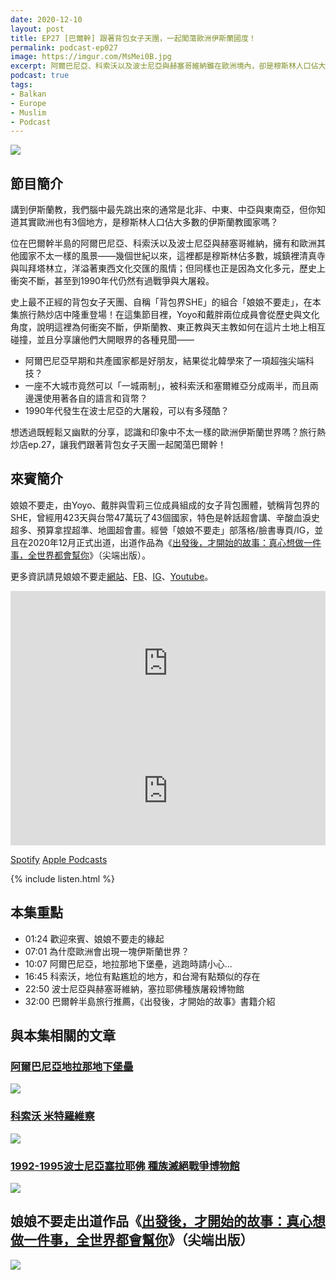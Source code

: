 ```yaml
---
date: 2020-12-10
layout: post
title: EP27 [巴爾幹] 跟著背包女子天團，一起闖蕩歐洲伊斯蘭國度！
permalink: podcast-ep027
image: https://imgur.com/MsMei0B.jpg
excerpt: 阿爾巴尼亞、科索沃以及波士尼亞與赫塞哥維納雖在歐洲境內，卻是穆斯林人口佔大多數的伊斯蘭教國家，城鎮裡清真寺與叫拜塔林立，洋溢著東西文化交匯的風情。史上最不正經的背包女子天團、自稱「背包界SHE」的組合「娘娘不要走」，在本集旅行熱炒店中隆重登場！他們會從歷史與文化角度，說明這裡為何衝突不斷，並且分享讓他們大開眼界的各種見聞。讓我們跟著背包女子天團一起闖蕩巴爾幹吧！
podcast: true
tags:
- Balkan
- Europe
- Muslim
- Podcast
---
```


![](https://imgur.com/MsMei0B.jpg)

## 節目簡介

講到伊斯蘭教，我們腦中最先跳出來的通常是北非、中東、中亞與東南亞，但你知道其實歐洲也有3個地方，是穆斯林人口佔大多數的伊斯蘭教國家嗎？

位在巴爾幹半島的阿爾巴尼亞、科索沃以及波士尼亞與赫塞哥維納，擁有和歐洲其他國家不太一樣的風景——幾個世紀以來，這裡都是穆斯林佔多數，城鎮裡清真寺與叫拜塔林立，洋溢著東西文化交匯的風情；但同樣也正是因為文化多元，歷史上衝突不斷，甚至到1990年代仍然有過戰爭與大屠殺。

史上最不正經的背包女子天團、自稱「背包界SHE」的組合「娘娘不要走」，在本集旅行熱炒店中隆重登場！在這集節目裡，Yoyo和戴胖兩位成員會從歷史與文化角度，說明這裡為何衝突不斷，伊斯蘭教、東正教與天主教如何在這片土地上相互碰撞，並且分享讓他們大開眼界的各種見聞——

* 阿爾巴尼亞早期和共產國家都是好朋友，結果從北韓學來了一項超強尖端科技？
* 一座不大城市竟然可以「一城兩制」，被科索沃和塞爾維亞分成兩半，而且兩邊還使用著各自的語言和貨幣？
* 1990年代發生在波士尼亞的大屠殺，可以有多殘酷？

想透過既輕鬆又幽默的分享，認識和印象中不太一樣的歐洲伊斯蘭世界嗎？旅行熱炒店ep.27，讓我們跟著背包女子天團一起闖蕩巴爾幹！

## 來賓簡介

娘娘不要走，由Yoyo、戴胖與雪莉三位成員組成的女子背包團體，號稱背包界的SHE，曾經用423天與台幣47萬玩了43個國家，特色是幹話超會講、辛酸血淚史超多、預算拿捏超準、地圖超會畫。經營「娘娘不要走」部落格/臉書專頁/IG，並且在2020年12月正式出道，出道作品為《[出發後，才開始的故事：真心想做一件事，全世界都會幫你](https://www.books.com.tw/products/0010877672)》（尖端出版）。

更多資訊請見娘娘不要走[網站](https://jxuantai.wixsite.com/mamakajima)、[FB](https://www.facebook.com/mamakajima/)、[IG](https://www.instagram.com/mamakajima/)、[Youtube](https://www.youtube.com/channel/UC1sYoH_OrMiqS2iXtZIyK0g)。

<iframe src="https://open.spotify.com/embed-podcast/episode/3Nwm4LaKzewJlUnaytjyUm" width="100%" height="232" frameborder="0" allowtransparency="true" allow="encrypted-media"></iframe>

<iframe allow="autoplay *; encrypted-media *; fullscreen *" frameborder="0" height="175" style="width:100%;max-width:660px;overflow:hidden;background:transparent;" sandbox="allow-forms allow-popups allow-same-origin allow-scripts allow-storage-access-by-user-activation allow-top-navigation-by-user-activation" src="https://embed.podcasts.apple.com/tw/podcast/id1518914711?i=1000501390606"></iframe>

[Spotify](https://open.spotify.com/episode/3Nwm4LaKzewJlUnaytjyUm)
[Apple Podcasts](https://podcasts.apple.com/tw/podcast/id1518914711?i=1000501390606)

{% include listen.html %}

## 本集重點

* 01:24 歡迎來賓、娘娘不要走的緣起
* 07:01 為什麼歐洲會出現一塊伊斯蘭世界？
* 10:07 阿爾巴尼亞，地拉那地下堡壘，逃跑時請小心...
* 16:45 科索沃，地位有點尷尬的地方，和台灣有點類似的存在
* 22:50 波士尼亞與赫塞哥維納，塞拉耶佛種族屠殺博物館
* 32:00 巴爾幹半島旅行推薦，《出發後，才開始的故事》書籍介紹

## 與本集相關的文章

### [阿爾巴尼亞地拉那地下堡壘](https://jxuantai.wixsite.com/mamakajima/single-post/2018/06/08/albania-tirana-bunkart-%E9%98%BF%E7%88%BE%E5%B7%B4%E5%B0%BC%E4%BA%9E%E5%9C%B0%E6%8B%89%E9%82%A3%E5%9C%B0%E4%B8%8B%E5%A0%A1%E5%A3%98)

![](https://static.wixstatic.com/media/d5e5c4_bb787396164e492ab681815dfd208da9~mv2.jpg)

### [科索沃 米特羅維察](https://jxuantai.wixsite.com/mamakajima/single-post/2018/06/21/kosovo-mitrovica-%E7%A7%91%E7%B4%A2%E6%B2%83-%E7%B1%B3%E7%89%B9%E7%BE%85%E7%B6%AD%E5%AF%9F)

![](https://static.wixstatic.com/media/d5e5c4_3393f6013fcb4d40acd9ef4a420ba0fa~mv2.jpg)

### [1992-1995波士尼亞塞拉耶佛 種族滅絕戰爭博物館](https://jxuantai.wixsite.com/mamakajima/single-post/2018/09/01/bosnia-sarajevo-museum-of-crimes-against-humanity-and-genocide-19921995%E6%B3%A2%E5%A3%AB%E5%B0%BC%E4%BA%9E%E5%A1%9E%E6%8B%89%E8%80%B6%E4%BD%9B-%E7%A8%AE%E6%97%8F%E6%BB%85%E7%B5%95%E6%88%B0%E7%88%AD%E5%8D%9A%E7%89%A9%E9%A4%A8)

![](https://static.wixstatic.com/media/d5e5c4_1b728b503ed6402298b55ee059e5569e~mv2_d_4032_3024_s_4_2.jpg)

## 娘娘不要走出道作品《[出發後，才開始的故事：真心想做一件事，全世界都會幫你](https://www.books.com.tw/products/0010877672)》（尖端出版）

![](https://www.books.com.tw/img/001/087/76/0010877672_bc_01.jpg)
